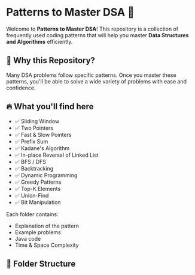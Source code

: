 # Patterns to Master DSA 🚀

Welcome to **Patterns to Master DSA**! This repository is a collection of frequently used coding patterns that will help you master **Data Structures and Algorithms** efficiently.

## 📌 Why this Repository?

Many DSA problems follow specific patterns. Once you master these patterns, you'll be able to solve a wide variety of problems with ease and confidence.

## 🔥 What you'll find here

- ✅ Sliding Window  
- ✅ Two Pointers  
- ✅ Fast & Slow Pointers  
- ✅ Prefix Sum  
- ✅ Kadane's Algorithm  
- ✅ In-place Reversal of Linked List  
- ✅ BFS / DFS  
- ✅ Backtracking  
- ✅ Dynamic Programming  
- ✅ Greedy Patterns  
- ✅ Top-K Elements  
- ✅ Union-Find  
- ✅ Bit Manipulation  

Each folder contains:
- Explanation of the pattern
- Example problems
- Java code
- Time & Space Complexity

## 📂 Folder Structure

